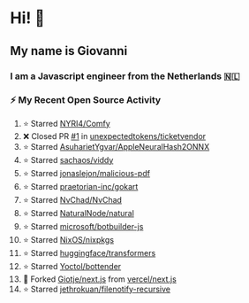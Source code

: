 # Hi! 👋
## My name is Giovanni
### I am a Javascript engineer from the Netherlands 🇳🇱

### :zap: My Recent Open Source Activity
<!--RECENT_ACTIVITY:start-->
1. ⭐ Starred [NYRI4/Comfy](https://github.com/NYRI4/Comfy)
2. ❌ Closed PR [#1](https://github.com/unexpectedtokens/ticketvendor/pull/1) in [unexpectedtokens/ticketvendor](https://github.com/unexpectedtokens/ticketvendor)
3. ⭐ Starred [AsuharietYgvar/AppleNeuralHash2ONNX](https://github.com/AsuharietYgvar/AppleNeuralHash2ONNX)
4. ⭐ Starred [sachaos/viddy](https://github.com/sachaos/viddy)
5. ⭐ Starred [jonaslejon/malicious-pdf](https://github.com/jonaslejon/malicious-pdf)
6. ⭐ Starred [praetorian-inc/gokart](https://github.com/praetorian-inc/gokart)
7. ⭐ Starred [NvChad/NvChad](https://github.com/NvChad/NvChad)
8. ⭐ Starred [NaturalNode/natural](https://github.com/NaturalNode/natural)
9. ⭐ Starred [microsoft/botbuilder-js](https://github.com/microsoft/botbuilder-js)
10. ⭐ Starred [NixOS/nixpkgs](https://github.com/NixOS/nixpkgs)
11. ⭐ Starred [huggingface/transformers](https://github.com/huggingface/transformers)
12. ⭐ Starred [Yoctol/bottender](https://github.com/Yoctol/bottender)
13. 🔱 Forked [Giotje/next.js](https://github.com/Giotje/next.js) from [vercel/next.js](https://github.com/vercel/next.js)
14. ⭐ Starred [jethrokuan/filenotify-recursive](https://github.com/jethrokuan/filenotify-recursive)
<!--RECENT_ACTIVITY:end-->
